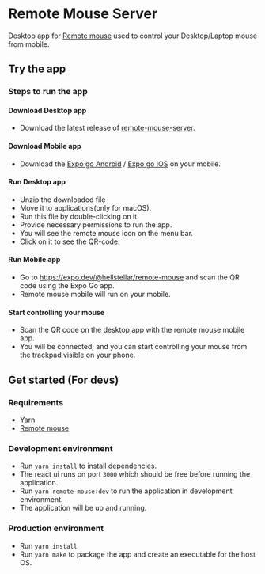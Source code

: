 # Remote Mouse Server
Desktop app for [Remote mouse](https://github.com/Hellstellar/remote-mouse) used to control your Desktop/Laptop mouse from mobile.


## Try the app
### Steps to run the app

#### Download Desktop app
- Download the latest release of [remote-mouse-server](https://github.com/Hellstellar/remote-mouse-server/releases/download/v0.5.3-beta/Remote.Mouse-darwin-x64-0.5.3.zip).
#### Download Mobile app
- Download the [Expo go Android](https://play.google.com/store/apps/details?id=host.exp.exponent&hl=en_IN&gl=US) /
  [Expo go IOS](https://apps.apple.com/us/app/expo-go/id982107779) on your mobile.
#### Run Desktop app
- Unzip the downloaded file 
- Move it to applications(only for macOS).
- Run this file by double-clicking on it.
- Provide necessary permissions to run the app.
- You will see the remote mouse icon on the menu bar.
- Click on it to see the QR-code.
#### Run Mobile app
- Go to https://expo.dev/@hellstellar/remote-mouse and scan the QR code using the Expo Go app.
- Remote mouse mobile will run on your mobile.
#### Start controlling your mouse
- Scan the QR code on the desktop app with the remote mouse mobile app.
- You will be connected, and you can start controlling your mouse from the trackpad visible on your phone.

## Get started (For devs)
### Requirements
- Yarn
- [Remote mouse](https://github.com/Hellstellar/remote-mouse)
### Development environment
- Run `yarn install` to install dependencies.
- The react ui runs on port `3000` which should be free before running the application.
- Run `yarn remote-mouse:dev` to run the application in development environment.
- The application will be up and running.

### Production environment
- Run `yarn install`
- Run `yarn make` to package the app and create an executable for the host OS.

